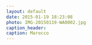 ```yaml
---
layout: default
date: 2015-01-19 18:23:08
photo: IMG-20150119-WA0002.jpg
caption_header:  
caption: Marocco
---
```

